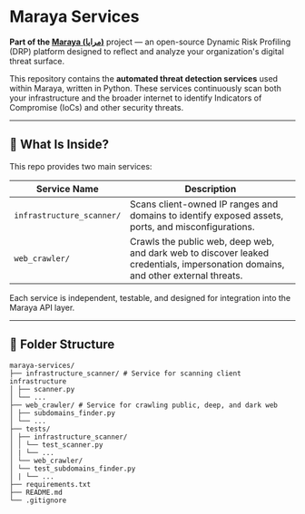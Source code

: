# Maraya Services

**Part of the [Maraya (مرايا)](https://github.com/mahdi-disc/maraya)** project — an open-source Dynamic Risk Profiling (DRP) platform designed to reflect and analyze your organization's digital threat surface.

This repository contains the **automated threat detection services** used within Maraya, written in Python. These services continuously scan both your infrastructure and the broader internet to identify Indicators of Compromise (IoCs) and other security threats.

---

## 🧠 What Is Inside?

This repo provides two main services:

| Service Name              | Description                                                                 |
|---------------------------|-----------------------------------------------------------------------------|
| `infrastructure_scanner/` | Scans client-owned IP ranges and domains to identify exposed assets, ports, and misconfigurations. |
| `web_crawler/`            | Crawls the public web, deep web, and dark web to discover leaked credentials, impersonation domains, and other external threats. |

Each service is independent, testable, and designed for integration into the Maraya API layer.

---

## 📁 Folder Structure

```
maraya-services/
├── infrastructure_scanner/ # Service for scanning client infrastructure
│ ├── scanner.py
│ └── ...
├── web_crawler/ # Service for crawling public, deep, and dark web
│ ├── subdomains_finder.py
│ └── ...
├── tests/
│ ├── infrastructure_scanner/
│ │ └── test_scanner.py
│ | └── ...
│ └── web_crawler/
│ └── test_subdomains_finder.py
│ | └── ...
├── requirements.txt
├── README.md
└── .gitignore
```

